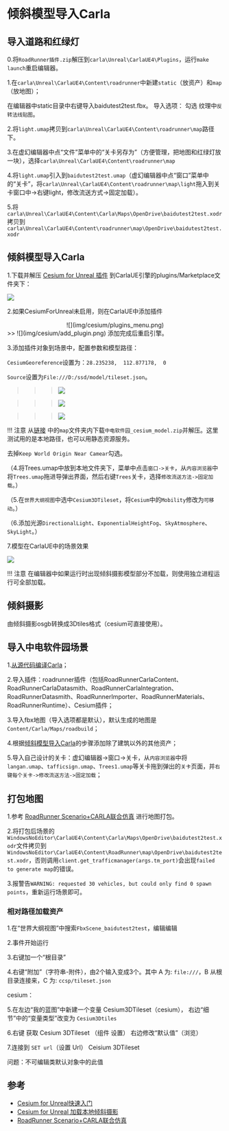 # 倾斜模型导入Carla

## 导入道路和红绿灯

0.将`RoadRunner插件.zip`解压到`carla\Unreal\CarlaUE4\Plugins`，运行`make launch`重启编辑器。

1.在`carla\Unreal\CarlaUE4\Content\roadrunner`中新建`static`（放资产）和`map`（放地图）；

在编辑器中static目录中右键导入baidutest2test.fbx。
导入选项：
勾选 纹理中`反转法线贴图`。


2.将`light.umap`拷贝到`carla\Unreal\CarlaUE4\Content\roadrunner\map`路径下。

3.在虚幻编辑器中点“文件”菜单中的“关卡另存为”（方便管理，把地图和红绿灯放一块），选择`carla\Unreal\CarlaUE4\Content\roadrunner\map`

4.将`light.umap`引入到`baidutest2test.umap`（虚幻编辑器中点“窗口”菜单中的“关卡”，将`carla\Unreal\CarlaUE4\Content\roadrunner\map\light`拖入到关卡窗口中->右键light，修改流送方式->固定加载）。

5.将`carla\Unreal\CarlaUE4\Content\Carla\Maps\OpenDrive\baidutest2test.xodr`拷贝到`carla\Unreal\CarlaUE4\Content\roadrunner\map\OpenDrive\baidutest2test.xodr`


## 倾斜模型导入Carla

1.下载并解压 [Cesium for Unreal 插件](https://github.com/CesiumGS/cesium-unreal/releases/download/v1.18.0-ue4/CesiumForUnreal-426-v1.18.0-ue4.zip) 到CarlaUE引擎的plugins/Marketplace文件夹下：

![](img/cesium/plugins.png)

2.如果CesiumForUnreal未启用，则在CarlaUE中添加插件

<div align=center>![](img/cesium/plugins_menu.png) </div>
>> ![](img/cesium/add_plugin.png)
添加完成后重启引擎。

3.添加插件对象到场景中，配置参数和模型路径：

`CesiumGeoreference`设置为：`28.235238,  112.877178,  0`

`Source`设置为`File:///D:/ssd/model/tileset.json`。<br>

>>> ![](img/cesium/add_plugin_object.png) 

>>> ![](img/cesium/config_parameter.png)

>>> ![](img/cesium/config_model_path.png)

!!! 注意
    从[链接](https://pan.baidu.com/s/1n2fJvWff4pbtMe97GOqtvQ?pwd=hutb) 中的`map`文件夹内下载`中电软件园_cesium_model.zip`并解压。这里测试用的是本地路径，也可以用静态资源服务。

去掉`Keep World Origin Near Camear`勾选。

（4.将Trees.umap中放到本地文件夹下，菜单中点击`窗口->关卡`，从`内容浏览器`中将`Trees.umap`拖进导弹出界面，然后右键`Trees`关卡，选择`修改流送方法->固定加载`。）

（5.在`世界大纲视图`中选中`Cesium3DTileset`，将`Cesium`中的`Mobility`修改为`可移动`。）

（6.添加光源`DirectionalLight`、`ExponentialHeightFog`、`SkyAtmosphere`、`SkyLight`。）

7.模型在CarlaUE中的场景效果

![](img/cesium/scene_effect.png)

!!! 注意
    在编辑器中如果运行时出现倾斜摄影模型部分不加载，则使用独立进程运行可全部加载。


## 倾斜摄影
由倾斜摄影osgb转换成3Dtiles格式（cesium可直接使用）。


## 导入中电软件园场景

1.[从源代码编译Carla](./build_windows.md)；

2.导入插件：roadrunner插件（包括RoadRunnerCarlaContent、RoadRunnerCarlaDatasmith、RoadRunnerCarlaIntegration、RoadRunnerDatasmith、RoadRunnerImporter、RoadRunnerMaterials、RoadRunnerRuntime）、Cesium插件；

3.导入fbx地图（导入选项都是默认），默认生成的地图是`Content/Carla/Maps/roadbuild`；

4.根据[倾斜模型导入Carla](./adv_cesium.md)的步骤添加除了建筑以外的其他资产；

5.导入自己设计的关卡：虚幻编辑器->窗口->关卡，从`内容浏览器`中将`langan.umap`、`tafficsign.umap`、`Trees1.umap`等关卡拖到弹出的`关卡`页面，并`右键每个关卡->修改流送方法->固定加载`；


## 打包地图

1.参考 [RoadRunner Scenario+CARLA联合仿真](https://zhuanlan.zhihu.com/p/552983835) 进行地图打包。


2.将打包后场景的`WindowsNoEditor\CarlaUE4\Content\Carla\Maps\OpenDrive\baidutest2test.xodr`文件拷贝到`WindowsNoEditor\CarlaUE4\Content\RoadRunner\map\OpenDrive\baidutest2test.xodr`，否则调用`client.get_trafficmanager(args.tm_port)`会出现`failed to generate map`的错误。


3.报警告`WARNING: requested 30 vehicles, but could only find 0 spawn points`，重新运行场景即可。


### 相对路径加载资产

1.在“世界大纲视图”中搜索`FbxScene_baidutest2test`，编辑编辑


2.事件开始运行

3.右键加一个“根目录”

4.右键“附加”（字符串-附件），由2个输入变成3个。其中 A 为:  `file:///`，B 从根目录连接来，C 为:   `ccsp/tileset.json`

cesium：  

5.在左边“我的蓝图”中新建一个变量 Cesium3DTileset（cesium）， 
右边“细节”中的“变量类型”改变为 `Cesium3Dtiles`

6.右键 获取 Cesium 3DTileset   （组件 设置）  右边修改“默认值”（浏览）

7.连接到 `SET url`（设置 Url）  Ceisium 3DTileset



问题：不可编辑类默认对象中的此值


## 参考
- [Cesium for Unreal快速入门](https://zhuanlan.zhihu.com/p/365834299)
- [Cesium for Unreal 加载本地倾斜摄影](https://blog.csdn.net/ChaoChao66666/article/details/131569339)
- [RoadRunner Scenario+CARLA联合仿真](https://zhuanlan.zhihu.com/p/552983835)